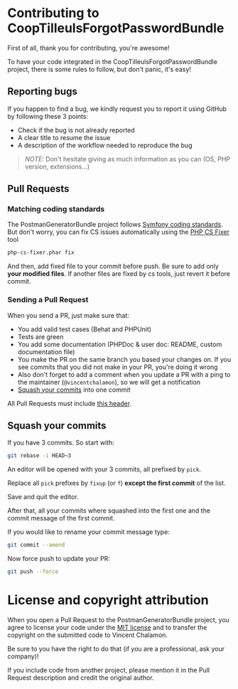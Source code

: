 # Contributing to CoopTilleulsForgotPasswordBundle

First of all, thank you for contributing, you're awesome!

To have your code integrated in the CoopTilleulsForgotPasswordBundle project, there is some rules to follow, but don't
panic, it's easy!

## Reporting bugs

If you happen to find a bug, we kindly request you to report it using GitHub by following these 3 points:

  * Check if the bug is not already reported
  * A clear title to resume the issue
  * A description of the workflow needed to reproduce the bug

> _NOTE:_ Don't hesitate giving as much information as you can (OS, PHP version, extensions...)

## Pull Requests

### Matching coding standards

The PostmanGeneratorBundle project follows [Symfony coding standards](https://symfony.com/doc/current/contributing/code/standards.html).
But don't worry, you can fix CS issues automatically using the [PHP CS Fixer](http://cs.sensiolabs.org/) tool

```bash
php-cs-fixer.phar fix
```

And then, add fixed file to your commit before push. Be sure to add only **your modified files**. If another files are
fixed by cs tools, just revert it before commit.

### Sending a Pull Request

When you send a PR, just make sure that:

* You add valid test cases (Behat and PHPUnit)
* Tests are green
* You add some documentation (PHPDoc & user doc: README, custom documentation file)
* You make the PR on the same branch you based your changes on. If you see commits that you did not make in your PR,
you're doing it wrong
* Also don't forget to add a comment when you update a PR with a ping to the maintainer (`@vincentchalamon`),
so we will get a notification
* [Squash your commits](#squash-your-commits) into one commit

All Pull Requests must include [this header](.github/PULL_REQUEST_TEMPLATE.md).

## Squash your commits

If you have 3 commits. So start with:

```bash
git rebase -i HEAD~3
```

An editor will be opened with your 3 commits, all prefixed by `pick`.

Replace all `pick` prefixes by `fixup` (or `f`) **except the first commit** of the list.

Save and quit the editor.

After that, all your commits where squashed into the first one and the commit message of the first commit.

If you would like to rename your commit message type:

```bash
git commit --amend
```

Now force push to update your PR:

```bash
git push --force
```

# License and copyright attribution

When you open a Pull Request to the PostmanGeneratorBundle project, you agree to license your code under the
[MIT license](LICENSE) and to transfer the copyright on the submitted code to Vincent Chalamon.

Be sure to you have the right to do that (if you are a professional, ask your company)!

If you include code from another project, please mention it in the Pull Request description and credit the original
author.
